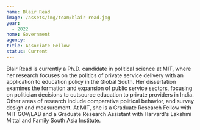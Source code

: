 ```yaml
---
name: Blair Read
image: /assets/img/team/blair-read.jpg
year:
  - 2022
home: Government
agency:
title: Associate Fellow
status: Current
---
```

Blair Read is currently a Ph.D. candidate in political science at MIT, where her research focuses on the politics of private service delivery with an application to education policy in the Global South. Her dissertation examines the formation and expansion of public service sectors, focusing on politician decisions to outsource education to private providers in India. Other areas of research include comparative political behavior, and survey design and measurement. At MIT, she is a Graduate Research Fellow with MIT GOV/LAB and a Graduate Research Assistant with Harvard's Lakshmi Mittal and Family South Asia Institute. 
